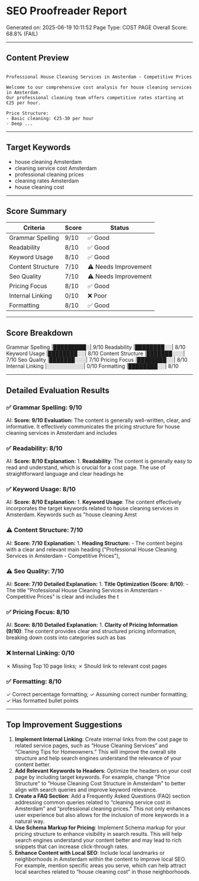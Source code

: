 # SEO Proofreader Report
Generated on: 2025-06-19 10:11:52
Page Type: COST PAGE
Overall Score: 68.8% (FAIL)

---

## Content Preview
```

Professional House Cleaning Services in Amsterdam - Competitive Prices

Welcome to our comprehensive cost analysis for house cleaning services in Amsterdam. 
Our professional cleaning team offers competitive rates starting at €25 per hour.

Price Structure:
- Basic cleaning: €25-30 per hour
- Deep ...
```

---

## Target Keywords
- house cleaning Amsterdam
- cleaning service cost Amsterdam
- professional cleaning prices
- cleaning rates Amsterdam
- house cleaning cost

---

## Score Summary
| Criteria | Score | Status |
|----------|-------|--------|
| Grammar Spelling | 9/10 | ✅ Good |
| Readability | 8/10 | ✅ Good |
| Keyword Usage | 8/10 | ✅ Good |
| Content Structure | 7/10 | ⚠️ Needs Improvement |
| Seo Quality | 7/10 | ⚠️ Needs Improvement |
| Pricing Focus | 8/10 | ✅ Good |
| Internal Linking | 0/10 | ❌ Poor |
| Formatting | 8/10 | ✅ Good |

---

## Score Breakdown
Grammar Spelling     |█████████░| 9/10
Readability          |████████░░| 8/10
Keyword Usage        |████████░░| 8/10
Content Structure    |███████░░░| 7/10
Seo Quality          |███████░░░| 7/10
Pricing Focus        |████████░░| 8/10
Internal Linking     |░░░░░░░░░░| 0/10
Formatting           |████████░░| 8/10

---

## Detailed Evaluation Results
### ✅ Grammar Spelling: 9/10
AI: **Score: 9/10**  **Evaluation:**  The content is generally well-written, clear, and informative. It effectively communicates the pricing structure for house cleaning services in Amsterdam and includes

### ✅ Readability: 8/10
AI: **Score: 8/10**  **Explanation:**  1. **Readability**: The content is generally easy to read and understand, which is crucial for a cost page. The use of straightforward language and clear headings he

### ✅ Keyword Usage: 8/10
AI: **Score: 8/10**  **Explanation:**  1. **Keyword Usage**: The content effectively incorporates the target keywords related to house cleaning services in Amsterdam. Keywords such as "house cleaning Amst

### ⚠️ Content Structure: 7/10
AI: **Score: 7/10**  **Explanation:**  1. **Heading Structure:**    - The content begins with a clear and relevant main heading ("Professional House Cleaning Services in Amsterdam - Competitive Prices"), 

### ⚠️ Seo Quality: 7/10
AI: **Score: 7/10**  **Detailed Explanation:**  1. **Title Optimization (Score: 8/10)**:    - The title "Professional House Cleaning Services in Amsterdam - Competitive Prices" is clear and includes the t

### ✅ Pricing Focus: 8/10
AI: **Score: 8/10**  **Detailed Explanation:**  1. **Clarity of Pricing Information (9/10)**: The content provides clear and structured pricing information, breaking down costs into categories such as bas

### ❌ Internal Linking: 0/10
✗ Missing Top 10 page links; ✗ Should link to relevant cost pages

### ✅ Formatting: 8/10
✓ Correct percentage formatting; ✓ Assuming correct number formatting; ✓ Has formatted bullet points


---

## Top Improvement Suggestions
1. **Implement Internal Linking**: Create internal links from the cost page to related service pages, such as “House Cleaning Services” and “Cleaning Tips for Homeowners.” This will improve the overall site structure and help search engines understand the relevance of your content better.
2. **Add Relevant Keywords to Headers**: Optimize the headers on your cost page by including target keywords. For example, change "Price Structure" to "House Cleaning Cost Structure in Amsterdam" to better align with search queries and improve keyword relevance.
3. **Create a FAQ Section**: Add a Frequently Asked Questions (FAQ) section addressing common queries related to “cleaning service cost in Amsterdam” and “professional cleaning prices.” This not only enhances user experience but also allows for the inclusion of more keywords in a natural way.
4. **Use Schema Markup for Pricing**: Implement Schema markup for your pricing structure to enhance visibility in search results. This will help search engines understand your content better and may lead to rich snippets that can increase click-through rates.
5. **Enhance Content with Local SEO**: Include local landmarks or neighborhoods in Amsterdam within the content to improve local SEO. For example, mention specific areas you serve, which can help attract local searches related to “house cleaning cost” in those neighborhoods.